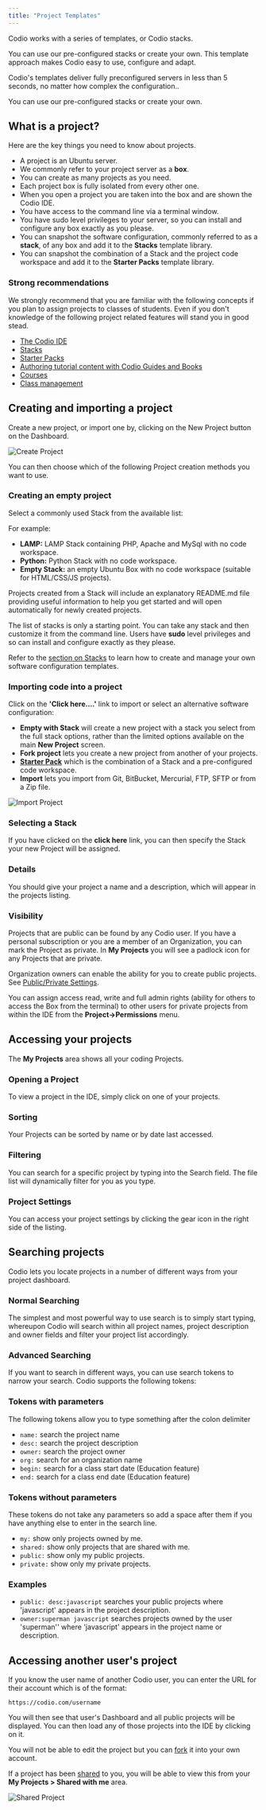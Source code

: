 ```yaml
---
title: "Project Templates"
---
```


Codio works with a series of templates, or Codio stacks.

You can use our pre-configured stacks or create your own. This template approach makes Codio easy to use, configure and adapt.

Codio's templates deliver fully preconfigured servers in less than 5 seconds, no matter how complex the configuration..

You can use our pre-configured stacks or create your own.

## What is a project?
Here are the key things you need to know about projects.

- A project is an Ubuntu server.
- We commonly refer to your project server as a **box**.
- You can create as many projects as you need.
- Each project box is fully isolated from every other one.
- When you open a project you are taken into the box and are shown the Codio IDE.
- You have access to the command line via a terminal window.
- You have sudo level privileges to your server, so you can install and configure any box exactly as you please.
- You can snapshot the software configuration, commonly referred to as a **stack**, of any box and add it to the **Stacks** template library.
- You can snapshot the combination of a Stack and the project code workspace and add it to the **Starter Packs** template library.

### Strong recommendations
We strongly recommend that you are familiar with the following concepts if you plan to assign projects to classes of students. Even if you don't knowledge of the following project related features will stand you in good stead.

- [The Codio IDE](/ide)
- [Stacks](/project/stacks)
- [Starter Packs](/project/packs)
- [Authoring tutorial content with Codio Guides and Books](/courses/authoring)
- [Courses](/courses/coursemanagement/#introduction)
- [Class management](/courses/classes)
## Creating and importing a project
Create a new project, or import one by, clicking on the New Project button on the Dashboard.

![Create Project](/img/project_create.png)

You can then choose which of the following Project creation methods you want to use.

### Creating an empty project

Select a commonly used Stack from the available list:

For example:

- **LAMP:** LAMP Stack containing PHP, Apache and MySql with no code workspace.
- **Python:** Python Stack with no code workspace.
- **Empty Stack:** an empty Ubuntu Box with no code workspace (suitable for HTML/CSS/JS projects).

Projects created from a Stack will include an explanatory README.md file providing useful information to help you get started and will open automatically for newly created projects.

The list of stacks is only a starting point. You can take any stack and then customize it from the command line. Users have **sudo** level privileges and so can install and configure exactly as they please.

Refer to the [section on Stacks](/project/stacks) to learn how to create and manage your own software configuration templates.

### Importing code into a project

Click on the **'Click here....'** link to import or select an alternative software configuration:

- **Empty with Stack** will create a new project with a stack you select from the full stack options, rather than the limited options available on the main **New Project** screen.
- **Fork project** lets you create a new project from another of your projects.
- **[Starter Pack](/project/packs/)** which is the combination of a Stack and a pre-configured code workspace.
- **Import** lets you import from Git, BitBucket, Mercurial, FTP, SFTP or from a Zip file.


![Import Project](/img/project_create_other.png)


### Selecting a Stack
If you have clicked on the **click here** link, you can then specify the Stack your new Project will be assigned.

### Details
You should give your project a name and a description, which will appear in the projects listing.


### Visibility
Projects that are public can be found by any Codio user. If you have a personal subscription or you are a member of an Organization, you can mark the Project as private. In **My Projects** you will see a padlock icon for any Projects that are private.

Organization owners can enable the ability for you to create public projects. See [Public/Private Settings](/dashboard/dashboard/organisations/#publicprivate-settings).

You can assign access read, write and full admin rights (ability for others to access the Box from the terminal) to other users for private projects from within the IDE from the **Project->Permissions** menu.


## Accessing your projects
The **My Projects** area shows all your coding Projects.


### Opening a Project
To view a project in the IDE, simply click on one of your projects.

### Sorting
Your Projects can be sorted by name or by date last accessed.

### Filtering
You can search for a specific project by typing into the Search field. The file list will dynamically filter for you as you type.

### Project Settings
You can access your project settings by clicking the gear icon in the right side of the listing.
## Searching projects
Codio lets you locate projects in a number of different ways from your project dashboard.

### Normal Searching
The simplest and most powerful way to use search is to simply start typing, whereupon Codio will search within all project names, project description and owner fields and filter your project list accordingly.

### Advanced Searching
If you want to search in different ways, you can use search tokens to narrow your search. Codio supports the following tokens:

### Tokens with parameters
The following tokens allow you to type something after the colon delimiter

- `name:` search the project name
- `desc:` search the project description
- `owner:` search the project owner
- `org:` search for an organization name
- `begin:` search for a class start date (Education feature)
- `end:` search for a class end date (Education feature)

### Tokens without parameters
These tokens do not take any parameters so add a space after them if you have anything else to enter in the search line.

- `my:` show only projects owned by me.
- `shared:` show only projects that are shared with me.
- `public:` show only my public projects.
- `private:` show only my private projects.

### Examples
- `public: desc:javascript` searches your public projects where 'javascript' appears in the project description.
- `owner:superman javascript` searches projects owned by the user 'superman'' where 'javascript' appears in the project name or description.
## Accessing another user's project
If you know the user name of another Codio user, you can enter the URL for their account which is of the format:

`https://codio.com/username`

You will then see that user's Dashboard and all public projects will be displayed. You can then load any of those projects into the IDE by clicking on it.

You will not be able to edit the project but you can [fork](/ide/features/#forking-a-project) it into your own account.

If a project has been [shared](/ide/settings/#project-permissions) to you, you will be able to view this from your **My Projects > Shared with me** area.

![Shared Project](/img/console-shared.png)
